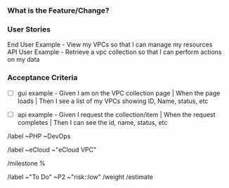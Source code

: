 <!-- Title: eCloud-Deliverable.md -->

### What is the Feature/Change?
<!-- Enter clear and concise description of what your feature or change request is -->



<!-- ENFORCEMENT-END -->
### User Stories

End User Example - View my VPCs so that I can manage my resources   
API User Example - Retrieve a vpc collection so that I can perform actions on my data   


### Acceptance Criteria

* [ ] gui example - Given I am on the VPC collection page | When the page loads | Then I see a list of my VPCs showing ID, Name, status, etc
* [ ] api example - Given I request the collection/item | When the request completes | Then I can see the id, name, status, etc



<!--- Set Team label - Delete as appropriate -->
/label ~PHP ~DevOps 

<!--- set product or project labels - If appropriate  -->
/label ~eCloud ~"eCloud VPC"

<!--- set product or project milestone - If appropriate  -->
/milestone %

<!--- set initial issue status, risk, priority, weight & estimate - see handbook if unsure  -->
/label ~"To Do" ~P2 ~"risk::low" 
/weight 
/estimate 
